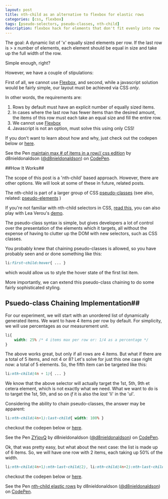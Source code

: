 ```yaml
---
layout: post
title: nth-child as an alternative to flexbox for elastic rows
categories: [css, flexbox]
tags: [pseudo-selectors, pseudo-classes, nth-child]
description: flexbox hack for elements that don't fit evenly into row 
---
```



The goal: A dynamic list of 'x' equally sized elements per row. If the last row is > x number of elements, each element should be equal in size and take up the full width of the row.  

Simple enough, right?  

However, we have a couple of stipulations:  

First of all, we cannot use [Flexbox](http://www.w3.org/TR/css3-flexbox/), and second, while a javascript solution would be fairly simple, our layout must be achieved via CSS _only_.  

In other words, the requirements are:    
	
1. Rows by default must have an explicit number of equally sized items.   
2. In cases where the last row has fewer items than the desired amount, the items of this row must each take an equal size and fill the entire row.  
3. We cannot use [Flexbox](http://www.w3.org/TR/css3-flexbox/)    
4. Javascript is not an option, must solve this using only CSS!


If you don't want to learn about how and why, just check out the codepen below or [here][css-only-codepen].  



<p data-height="350" data-theme-id="0" data-slug-hash="raKPYd" data-default-tab="result" data-user="d8nieldonaldson" class='codepen'>See the Pen <a href='http://codepen.io/d8nieldonaldson/pen/raKPYd/'>maintain max # of items in a row// css edition</a> by d8nieldonaldson (<a href='http://codepen.io/d8nieldonaldson'>@d8nieldonaldson</a>) on <a href='http://codepen.io'>CodePen</a>.</p>
<script async src="//assets.codepen.io/assets/embed/ei.js"></script>


##How It Works##

The scope of this post is a 'nth-child' based approach. However, there are other options. We will look at some of these in future, related posts.  

The nth-child is part of a larger group of CSS [pseudo-classes](https://developer.mozilla.org/en-US/docs/Web/CSS/Pseudo-classes) (see also, related: [pseudo-elements](https://developer.mozilla.org/en-US/docs/Web/CSS/Pseudo-elements) )

If you're not familiar with nth-child selectors in CSS, [read this][nth-child-tricks], you can also play with Lea Verou's [demo](http://lea.verou.me/demos/nth.html).

The pseudo-class syntax is simple, but gives developers a lot of control over the presentation of the elements which it targets, all without the expense of having to clutter up the DOM with new selectors, such as CSS classes.

You probably knew that chaining pseudo-classes is allowed, so you have probably seen and or done something like this:

```css
li:first-child:hover{ ... }
```

which would allow us to style the hover state of the first list item.  

More importantly, we can extend this pseudo-class chaining to do some fairly sophisticated styling.

## Psuedo-class Chaining Implementation##

For our experiment, we will start with an unordered list of dynamically generated items. We want to have 4 items per row by default. For simplicity, we will use percentages as our measurement unit.

```css
li{
	width: 25% /* 4 items max per row or: 1/4 as a percentage */
}
```

The above works great, but only if all rows are 4 items. But what if there are a total of 5 items, and not 4 or 8? Let's solve for just this one case right now: a total of 5 elements.
So, the fifth item can be targeted like this:

```css
li:nth-child(4n + 1){ ... }
````

We know that the above selector will actually target the 1st, 5th, 9th et cetera element, which is not exactly what we need. What we want to do is to target the 1st, 5th, and so on _if_ it is also the _last_ 'li' in the 'ul'.  

Considering the ability to chain pseudo-classes, the answer may be apparent: 

```css
li:nth-child(4n+1):last-child{ width: 100% }
```
checkout the codepen below or [here](http://codepen.io/d8nieldonaldson/pen/ZYjpvQ).




<p data-height="197" data-theme-id="12800" data-slug-hash="ZYjpvQ" data-default-tab="result" data-user="d8nieldonaldson" class='codepen'>See the Pen <a href='http://codepen.io/d8nieldonaldson/pen/ZYjpvQ/'>ZYjpvQ</a> by d8nieldonaldson (<a href='http://codepen.io/d8nieldonaldson'>@d8nieldonaldson</a>) on <a href='http://codepen.io'>CodePen</a>.</p>
<script async src="//assets.codepen.io/assets/embed/ei.js"></script>

Ok, that was pretty easy, but what about the next case: the list is made up of 6 items. So, we will have one row with 2 items, each taking up 50% of the width.

```css
li:nth-child(4n+1):nth-last-child(2), li:nth-child(4n+2):nth-last-child(1){}
```
checkout the codepen below or [here](http://codepen.io/d8nieldonaldson/pen/MYBQvo).



<p data-height="201" data-theme-id="12800" data-slug-hash="MYBQvo" data-default-tab="result" data-user="d8nieldonaldson" class='codepen'>See the Pen <a href='http://codepen.io/d8nieldonaldson/pen/MYBQvo/'>nth-child elastic rows</a> by d8nieldonaldson (<a href='http://codepen.io/d8nieldonaldson'>@d8nieldonaldson</a>) on <a href='http://codepen.io'>CodePen</a>.</p>
<script async src="//assets.codepen.io/assets/embed/ei.js"></script>




[css-only-codepen]:http://codepen.io/d8nieldonaldson/pen/raKPYd/

[nth-child-tricks]:https://css-tricks.com/how-nth-child-works/

